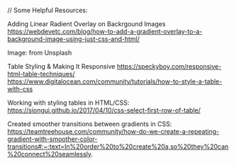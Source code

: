 // Some Helpful Resources:

Adding Linear Radient Overlay on Backrgound Images
https://webdevetc.com/blog/how-to-add-a-gradient-overlay-to-a-background-image-using-just-css-and-html/ 

Image: 
from Unsplash 


Table Styling & Making It Responsive
https://speckyboy.com/responsive-html-table-techniques/ 
https://www.digitalocean.com/community/tutorials/how-to-style-a-table-with-css 

Working with styling tables in HTML/CSS:
https://siongui.github.io/2017/04/10/css-select-first-row-of-table/ 

Created smoother transitions between gradients in CSS: 
https://teamtreehouse.com/community/how-do-we-create-a-repeating-gradient-with-smoother-color-transitions#:~:text=In%20order%20to%20create%20a,so%20they%20can%20connect%20seamlessly. 
